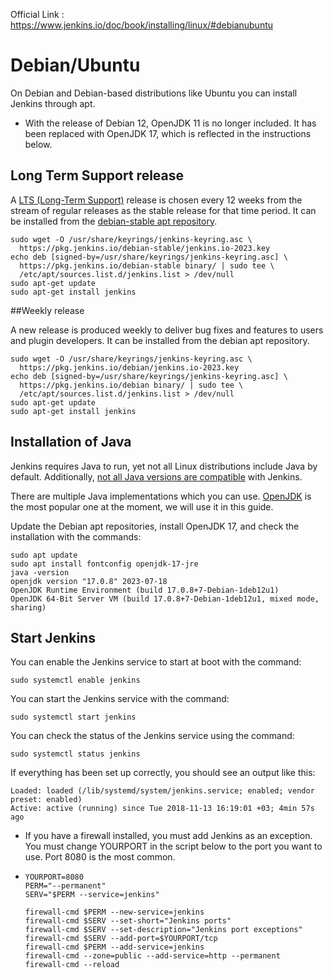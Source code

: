 Official Link : https://www.jenkins.io/doc/book/installing/linux/#debianubuntu
# Debian/Ubuntu

On Debian and Debian-based distributions like Ubuntu you can install Jenkins through apt.

* With the release of Debian 12, OpenJDK 11 is no longer included. It has been replaced with OpenJDK 17, which is reflected in the instructions below.

## Long Term Support release

A [LTS (Long-Term Support)](https://www.jenkins.io/download/lts/) release is chosen every 12 weeks from the stream of regular releases as the stable release for that time period. It can be installed from the [debian-stable apt repository](https://pkg.jenkins.io/debian-stable/).

```
sudo wget -O /usr/share/keyrings/jenkins-keyring.asc \
  https://pkg.jenkins.io/debian-stable/jenkins.io-2023.key
echo deb [signed-by=/usr/share/keyrings/jenkins-keyring.asc] \
  https://pkg.jenkins.io/debian-stable binary/ | sudo tee \
  /etc/apt/sources.list.d/jenkins.list > /dev/null
sudo apt-get update
sudo apt-get install jenkins
```

##Weekly release

A new release is produced weekly to deliver bug fixes and features to users and plugin developers. It can be installed from the debian apt repository.

```
sudo wget -O /usr/share/keyrings/jenkins-keyring.asc \
  https://pkg.jenkins.io/debian/jenkins.io-2023.key
echo deb [signed-by=/usr/share/keyrings/jenkins-keyring.asc] \
  https://pkg.jenkins.io/debian binary/ | sudo tee \
  /etc/apt/sources.list.d/jenkins.list > /dev/null
sudo apt-get update
sudo apt-get install jenkins
```

## Installation of Java

Jenkins requires Java to run, yet not all Linux distributions include Java by default. Additionally, [not all Java versions are compatible](https://www.jenkins.io/doc/book/platform-information/support-policy-java/) with Jenkins.

There are multiple Java implementations which you can use. [OpenJDK](https://openjdk.org/) is the most popular one at the moment, we will use it in this guide.

Update the Debian apt repositories, install OpenJDK 17, and check the installation with the commands:

```
sudo apt update
sudo apt install fontconfig openjdk-17-jre
java -version
openjdk version "17.0.8" 2023-07-18
OpenJDK Runtime Environment (build 17.0.8+7-Debian-1deb12u1)
OpenJDK 64-Bit Server VM (build 17.0.8+7-Debian-1deb12u1, mixed mode, sharing)
```

## Start Jenkins

You can enable the Jenkins service to start at boot with the command:
```
sudo systemctl enable jenkins
```
You can start the Jenkins service with the command:
```
sudo systemctl start jenkins
```
You can check the status of the Jenkins service using the command:
```
sudo systemctl status jenkins
```
If everything has been set up correctly, you should see an output like this:
```
Loaded: loaded (/lib/systemd/system/jenkins.service; enabled; vendor preset: enabled)
Active: active (running) since Tue 2018-11-13 16:19:01 +03; 4min 57s ago
```

* If you have a firewall installed, you must add Jenkins as an exception. You must change YOURPORT in the script below to the port you want to use. Port 8080 is the most common.
* ```
  YOURPORT=8080
  PERM="--permanent"
  SERV="$PERM --service=jenkins"

  firewall-cmd $PERM --new-service=jenkins
  firewall-cmd $SERV --set-short="Jenkins ports"
  firewall-cmd $SERV --set-description="Jenkins port exceptions"
  firewall-cmd $SERV --add-port=$YOURPORT/tcp
  firewall-cmd $PERM --add-service=jenkins
  firewall-cmd --zone=public --add-service=http --permanent
  firewall-cmd --reload
  ```
